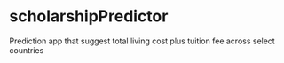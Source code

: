 # scholarshipPredictor
Prediction app that suggest total living cost plus tuition fee across select countries
